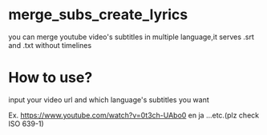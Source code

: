 # merge_subs_create_lyrics
you can merge youtube video's subtitles in multiple language,it serves .srt and .txt without timelines
# How to use?
input your video url and which language's subtitles you want

Ex.
https://www.youtube.com/watch?v=0t3ch-UAbo0
en ja ...etc.(plz check ISO 639-1)
